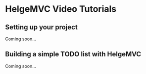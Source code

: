 # HelgeMVC Video Tutorials


## Setting up your project
Coming soon...

## Building a simple TODO list with HelgeMVC
Coming soon...